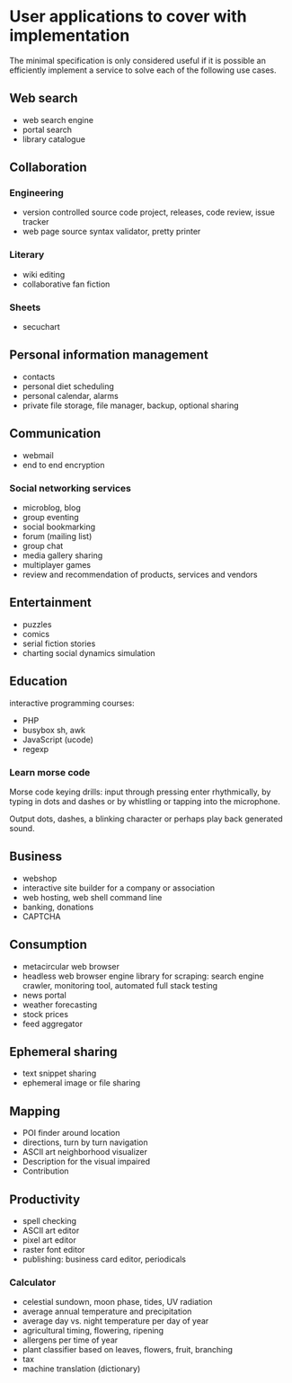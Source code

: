 # User applications to cover with implementation

The minimal specification is only considered useful if it is possible an efficiently implement a service to solve each of the following use cases.

## Web search

* web search engine
* portal search
* library catalogue

## Collaboration

### Engineering

* version controlled source code project, releases, code review, issue tracker
* web page source syntax validator, pretty printer

### Literary

* wiki editing
* collaborative fan fiction

### Sheets

* secuchart

## Personal information management

* contacts
* personal diet scheduling
* personal calendar, alarms
* private file storage, file manager, backup, optional sharing

## Communication

* webmail
* end to end encryption

### Social networking services

* microblog, blog
* group eventing
* social bookmarking
* forum (mailing list)
* group chat
* media gallery sharing
* multiplayer games
* review and recommendation of products, services and vendors

## Entertainment

* puzzles
* comics
* serial fiction stories
* charting social dynamics simulation

## Education

interactive programming courses:

* PHP
* busybox sh, awk
* JavaScript (ucode)
* regexp

### Learn morse code

Morse code keying drills: input through pressing enter rhythmically, by typing in dots and dashes or by whistling or tapping into the microphone.

Output dots, dashes, a blinking character or perhaps play back generated sound.

## Business

* webshop
* interactive site builder for a company or association
* web hosting, web shell command line
* banking, donations
* CAPTCHA

## Consumption

* metacircular web browser
* headless web browser engine library for scraping: search engine crawler, monitoring tool, automated full stack testing
* news portal
* weather forecasting
* stock prices
* feed aggregator

## Ephemeral sharing

* text snippet sharing
* ephemeral image or file sharing

## Mapping

* POI finder around location
* directions, turn by turn navigation
* ASCII art neighborhood visualizer
* Description for the visual impaired
* Contribution

## Productivity

* spell checking
* ASCII art editor
* pixel art editor
* raster font editor
* publishing: business card editor, periodicals

### Calculator

* celestial sundown, moon phase, tides, UV radiation
* average annual temperature and precipitation
* average day vs. night temperature per day of year
* agricultural timing, flowering, ripening
* allergens per time of year
* plant classifier based on leaves, flowers, fruit, branching
* tax
* machine translation (dictionary)
